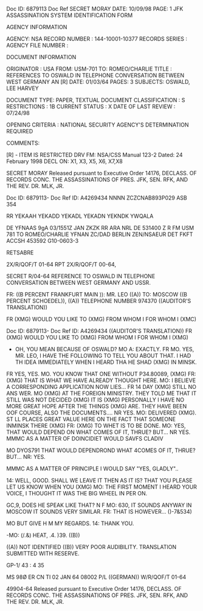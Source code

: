 Doc ID: 6879113 Doc Ref SECRET MORAY DATE: 10/09/98
PAGE: 1
JFK ASSASSINATION SYSTEM
IDENTIFICATION FORM

AGENCY INFORMATION

AGENCY: NSA
RECORD NUMBER : 144-10001-10377
RECORDS SERIES :
AGENCY FILE NUMBER :

DOCUMENT INFORMATION

ORIGINATOR : USA
FROM: USM-701
TO: ROMEO/CHARLIE
TITLE :
REFERENCES TO OSWALD IN TELEPHONE CONVERSATION BETWEEN WEST GERMANY AN [R]
DATE: 01/03/64
PAGES: 3
SUBJECTS:
OSWALD, LEE HARVEY

DOCUMENT TYPE: PAPER, TEXTUAL DOCUMENT
CLASSIFICATION : S
RESTRICTIONS : 1B
CURRENT STATUS : X
DATE OF LAST REVIEW : 07/24/98

OPENING CRITERIA :
NATIONAL SECURITY AGENCY'S DETERMINATION REQUIRED

COMMENTS:

[R] - ITEM IS RESTRICTED DRV FM: NSA/CSS Manual 123-2
Dated: 24 February 1998
DECL ON: X1, X3, X5, X6, X7,X8

SECRET MORAY
Released pursuant to Executive Order 14176, DECLASS. OF RECORDS CONC. THE ASSASSINATIONS OF PRES. JFK, SEN.
RFK, AND THE REV. DR. MLK, JR.

Doc ID: 6879113- Doc Ref ID: A4269434
NNNN ZCZCNAB893P029 ASB 354

RR YEKAAH YEKADD YEKADL YEKADN YEKNDK YWQALA

DE YFNAAS 9gA 03/1551Z JAN
ZKZK RR ARA NRL DE
531400 Z
R
FM USM 781
TO ROMEO/CHARLIE
YFNAN ZC/DAD BERLIN
ZEN/NSAEUR DET FKFT
ACCSH 453592
G10-0603-3

RETSABRE

2X/R/QOF/T 01-64 RPT 2X/R/QOF/T 00-64,

SECRET R/04-64
REFERENCE TO OSWALD IN TELEPHONE CONVERSATION BETWEEN WEST
GERMANY AND USSR.

FR: ((B PERCENT FRANKFURT MAIN )): MR. LEO ((A))
TO: MOSCOW ((B PERCENT SCHOEDEL)), ((A))
TELEPHONE NUMBER 974370
((AUDITOR'S TRANSLATION))

FR (XMG) WOULD YOU LIKE TO (XMG) FROM WHOM I FOR WHOM I
(XMC)

Doc ID: 6879113- Doc Ref ID: A4269434
((AUDITOR'S TRANSLATION))
FR (XMG) WOULD YOU LIKE TO (XMG) FROM WHOM I FOR WHOM I
(XMG)
* OH, YOU MEAN BECAUSE OF OSWALD?
MO
A: EXACTLY.
FR
MO. YES, MR. LEO, I HAVE THE FOLLOWING TO TELL YOU ABOUT
THAT. I HAD TH IDEA IMMEDIATELY WHEN I HEARD THA HE
SHAD (XMG) IN MINSK.

FR YES, YES.
MO. YOU KNOW THAT ONE WITHOUT P34.80089, (XMG)
FR: (XMG) THAT IS WHAT WE HAVE ALREADY THOUGHT HERE.
MO: I BELIEVE A CORRESPONDING APPLICATION NOW LIES...
FR 14 DAY (XMG) STILL NO ANS WER.
MO (XMG) AT THE FOREIGN MINISTRY. THEY TOLD ME THAT IT STILL
WAS NOT DECIDED (XMG) IT IS (XMG) PERSONALLY I HAVE NO
MORE GREAT HOPE AFTER THE THINGS (XMG) ARE. THEY HAVE BEEN
OOF COURSE, ALSO THE DOCUMENTS....
NR YES.
MO: DELIVERED (XMG). ST LL PLACES GREAT VALUE HERE ON THE
FACT THAT SOMEONE INMINSK THERE (XMG)
FR: (XMG) TO WHET IS TO BE DONE.
MO: YES, THAT WOULD DEPEND ON WHAT COMES OF IT, THRUE? BUT...
NR YES.
MMMC AS A MATTER OF DOINCIDIET WOULD SAVFS CLADIV

MO DYOS791 THAT WOULD DEPENDROND WHAT 4COMES OF IT, THRUE? BUT...
NR: YES.

MMMC AS A MATTER OF PRINCIPLE I WOULD SAY "YES, GLADLY"..

14: WELL, GOOD. SHALL WE LEAVE IT THEN AS IT IS? THAT YOU
PLEASE LET US KNOW WHEN YOU (XMG)
MO: THE FIRST MOMENT I HEARD YOUR VOICE, I THOUGHT IT WAS THE
BIG WHEEL IN PER ON.

GC,9, DOES HE SPEAK LIKE THAT?
N
F
ΜΟ: 630, IT SOUNDS ANYWAY IN MOSCOW IT SOUNDS VERY SIMILAR.
FR: THAT IS HOWEVER... ()-7&534)

MO BUT GIVE H M MY REGARDS.
14: THANK YOU.

-MO: (/.&) HEAT, .4. )39. ((B))

((A)) NOT IDENTIFIED
((B)) VERY POOR AUDIBILITY. TRANSLATION SUBMITTED WITH
RESERVE.

GP-1/
43 : 4 35

MS 98Ø ER CN
TI 02 JAN 64 08002
P/L ((GERMAN)) W/R/QOF/T 01-64

49904-64
Released pursuant to Executive Order 14176, DECLASS. OF RECORDS CONC. THE ASSASSINATIONS OF PRES. JFK, SEN.
RFK, AND THE REV. DR. MLK, JR.
